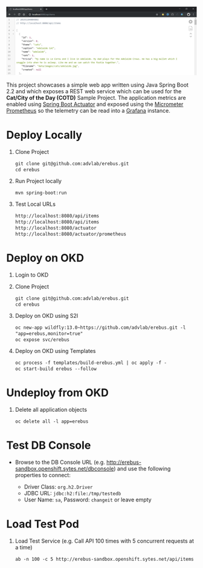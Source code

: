 ![Intro](./docs/items-rest.png)

This project showcases a simple web app written using Java Spring Boot 2.2 and which exposes a REST web service which can be used for the **Cat/City of the Day (COTD)** Sample Project. The application metrics are enabled using [Spring Boot Actuator](https://docs.spring.io/spring-boot/docs/current/reference/html/production-ready-features.html) and exposed using the [Micrometer Prometheus](https://micrometer.io/docs/registry/prometheus) so the telemetry can be read into a [Grafana](https://prometheus.io/docs/visualization/grafana) instance.

# Deploy Locally

1. Clone Project

	```
	git clone git@github.com:advlab/erebus.git
	cd erebus
	```

1. Run Project locally

    ```
    mvn spring-boot:run
    ```

1. Test Local URLs

    ```
    http://localhost:8080/api/items
    http://localhost:8080/api/items
    http://localhost:8080/actuator
    http://localhost:8080/actuator/prometheus
    ```

# Deploy on OKD

1. Login to OKD

1. Clone Project

	```
	git clone git@github.com:advlab/erebus.git
	cd erebus
	```

1. Deploy on OKD using S2I

    ```
    oc new-app wildfly:13.0~https://github.com/advlab/erebus.git -l "app=erebus,monitor=true"
    oc expose svc/erebus
    ```

1. Deploy on OKD using Templates

    ```
    oc process -f templates/build-erebus.yml | oc apply -f -
    oc start-build erebus --follow
    ```

# Undeploy from OKD

1. Delete all application objects

    ```
    oc delete all -l app=erebus
    ```

# Test DB Console

* Browse to the DB Console URL (e.g. http://erebus-sandbox.openshift.sytes.net/dbconsole) and use the following properties to connect:

    * Driver Class: `org.h2.Driver`
    * JDBC URL: `jdbc:h2:file:/tmp/testedb`
    * User Name: `sa`, Password: `changeit` or leave empty

# Load Test Pod

1. Load Test Service (e.g. Call API 100 times with 5 concurrent requests at a time)

    ```
    ab -n 100 -c 5 http://erebus-sandbox.openshift.sytes.net/api/items
    ```